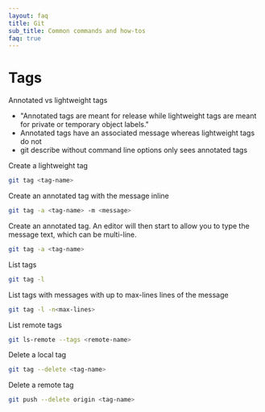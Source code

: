 ```yaml
---
layout: faq
title: Git
sub_title: Common commands and how-tos
faq: true
---
```

# Tags

Annotated vs lightweight tags

* "Annotated tags are meant for release while lightweight tags are meant for private or temporary object labels."
* Annotated tags have an associated message whereas lightweight tags do not
* git describe without command line options only sees annotated tags

Create a lightweight tag

``` bash
git tag <tag-name>
```

Create an annotated tag with the message inline

``` bash
git tag -a <tag-name> -m <message>
```

Create an annotated tag.  An editor will then start to allow you to type the message text, which can be multi-line.

``` bash
git tag -a <tag-name>
```

List tags

``` bash
git tag -l
```

List tags with messages with up to max-lines lines of the message

``` bash
git tag -l -n<max-lines>
```

List remote tags

``` bash
git ls-remote --tags <remote-name>
```


Delete a local tag

``` bash
git tag --delete <tag-name>
```

Delete a remote tag

``` bash
git push --delete origin <tag-name>
```